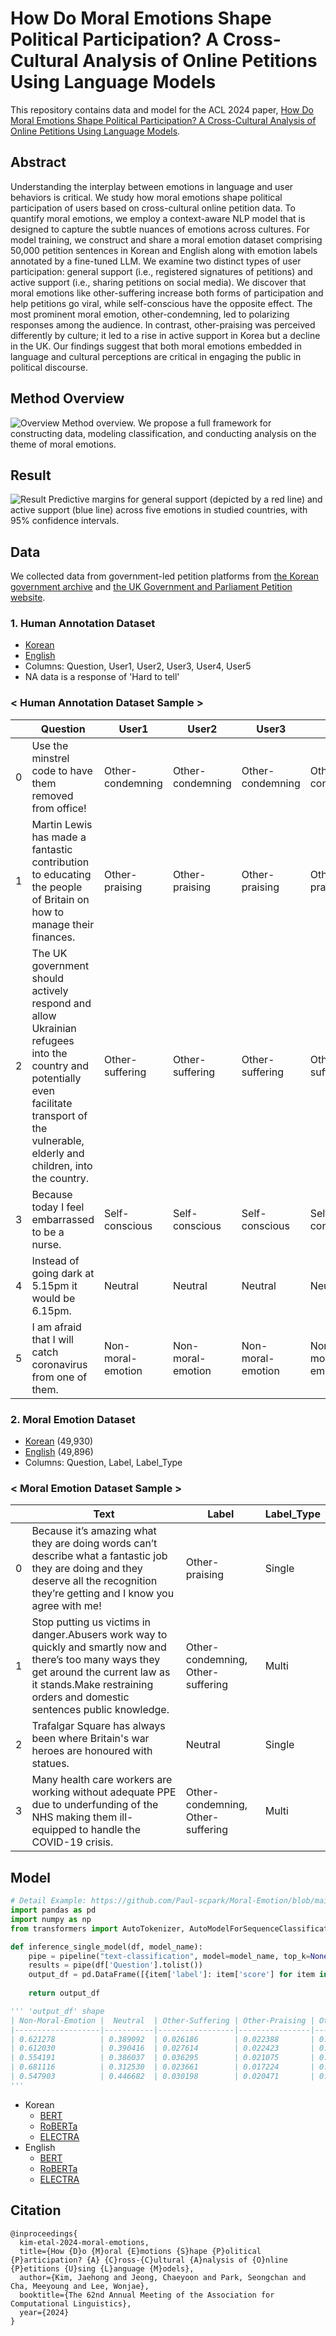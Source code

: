 # How Do Moral Emotions Shape Political Participation? A Cross-Cultural Analysis of Online Petitions Using Language Models

This repository contains data and model for the ACL 2024 paper, [How Do Moral Emotions Shape Political Participation? A Cross-Cultural Analysis of Online Petitions Using Language Models](https://aclanthology.org/2024.findings-acl.963/).

## Abstract
Understanding the interplay between emotions in language and user behaviors is critical. We study how moral emotions shape political participation of users based on cross-cultural online petition data. To quantify moral emotions, we employ a context-aware NLP model that is designed to capture the subtle nuances of emotions across cultures. For model training, we construct and share a moral emotion dataset comprising 50,000 petition sentences in Korean and English along with emotion labels annotated by a fine-tuned LLM. We examine two distinct types of user participation: general support (i.e., registered signatures of petitions) and active support (i.e., sharing petitions on social media). We discover that moral emotions like other-suffering increase both forms of participation and help petitions go viral, while self-conscious have the opposite effect. The most prominent moral emotion, other-condemning, led to polarizing responses among the audience. In contrast, other-praising was perceived differently by culture; it led to a rise in active support in Korea but a decline in the UK. Our findings suggest that both moral emotions embedded in language and cultural perceptions are critical in engaging the public in political discourse.

## Method Overview
![Overview](https://github.com/Paul-scpark/Moral-Emotions-Political-Participation/blob/main/image/overview.png)
Method overview. We propose a full framework for constructing data, modeling classification, and conducting analysis on the theme of moral emotions.

## Result
![Result](https://github.com/Paul-scpark/Moral-Emotions-Political-Participation/blob/main/image/result.png)
Predictive margins for general support (depicted by a red line) and active support (blue line) across five emotions in studied countries, with 95% confidence intervals.

## Data
We collected data from government-led petition platforms from [the Korean government archive](http://webarchives.pa.go.kr/19th/www.president.go.kr/petitions/) and [the UK Government and Parliament Petition website](https://petition.parliament.uk/).

### 1. Human Annotation Dataset
- [Korean](https://github.com/Paul-scpark/Moral-Emotions-Political-Participation/blob/main/data/KOR_Human_Annotation_Dataset.parquet)
- [English](https://github.com/Paul-scpark/Moral-Emotions-Political-Participation/blob/main/data/ENG_Human_Annotation_Dataset.parquet)
- Columns: Question, User1, User2, User3, User4, User5
- NA data is a response of 'Hard to tell'

### < Human Annotation Dataset Sample >
|   | Question | User1 | User2 | User3 | User4 | User5 |
|---|----------|-------|-------|-------|-------|-------|
| 0 | Use the minstrel code to have them removed from office! | Other-condemning | Other-condemning | Other-condemning | Other-condemning | Other-condemning |
| 1 | Martin Lewis has made a fantastic contribution to educating the people of Britain on how to manage their finances. | Other-praising | Other-praising | Other-praising | Other-praising | Other-praising |
| 2 | The UK government should actively respond and allow Ukrainian refugees into the country and potentially even facilitate transport of the vulnerable, elderly and children, into the country. | Other-suffering | Other-suffering | Other-suffering | Other-suffering | Other-suffering |
| 3 | Because today I feel embarrassed to be a nurse. | Self-conscious | Self-conscious | Self-conscious | Self-conscious | Self-conscious |
| 4 | Instead of going dark at 5.15pm it would be 6.15pm. | Neutral | Neutral | Neutral | Neutral | Neutral |
| 5 | I am afraid that I will catch coronavirus from one of them. | Non-moral-emotion | Non-moral-emotion | Non-moral-emotion | Non-moral-emotion | Non-moral-emotion |

### 2. Moral Emotion Dataset
- [Korean](https://github.com/Paul-scpark/Moral-Emotions-Political-Participation/blob/main/data/KOR_Moral_Emotion_Dataset.parquet) (49,930)
- [English](https://github.com/Paul-scpark/Moral-Emotions-Political-Participation/blob/main/data/ENG_Moral_Emotion_Dataset.parquet) (49,896)
- Columns: Question, Label, Label_Type

### < Moral Emotion Dataset Sample >
|   | Text | Label | Label_Type |
|---|----------------------------------------------------------------------------------------|------------------------------------|------------|
| 0 | Because it’s amazing what they are doing words can’t describe what a fantastic job they are doing and they deserve all the recognition they’re getting and I know you agree with me! | Other-praising | Single |
| 1 | Stop putting us victims in danger.Abusers work way to quickly and smartly now and there’s too many ways they get around the current law as it stands.Make restraining orders and domestic sentences public knowledge. | Other-condemning, Other-suffering | Multi |
| 2 | Trafalgar Square has always been where Britain's war heroes are honoured with statues. | Neutral | Single |
| 3 | Many health care workers are working without adequate PPE due to underfunding of the NHS making them ill-equipped to handle the COVID-19 crisis. | Other-condemning, Other-suffering | Multi |
  
## Model
```python
# Detail Example: https://github.com/Paul-scpark/Moral-Emotion/blob/main/model_inference.py
import pandas as pd
import numpy as np
from transformers import AutoTokenizer, AutoModelForSequenceClassification, pipeline

def inference_single_model(df, model_name):
    pipe = pipeline("text-classification", model=model_name, top_k=None)
    results = pipe(df['Question'].tolist())
    output_df = pd.DataFrame([{item['label']: item['score'] for item in row} for row in results])
    
    return output_df

''' 'output_df' shape
| Non-Moral-Emotion |  Neutral  | Other-Suffering | Other-Praising | Other-Condemning | Self-Conscious |
|-------------------|-----------|-----------------|----------------|------------------|----------------|
| 0.621278          | 0.389092  | 0.026186        | 0.022388       | 0.018874         | 0.004896       |
| 0.612030          | 0.390416  | 0.027614        | 0.022423       | 0.019170         | 0.004669       |
| 0.554191          | 0.386037  | 0.036295        | 0.021075       | 0.022980         | 0.003603       |
| 0.681116          | 0.312530  | 0.023661        | 0.017224       | 0.020274         | 0.004694       |
| 0.547903          | 0.446682  | 0.030198        | 0.020471       | 0.018342         | 0.004556       |
'''
```
- Korean
  - [BERT](https://huggingface.co/Chaeyoon/BERT-Moral-Emotion-KOR)
  - [RoBERTa](https://huggingface.co/Chaeyoon/RoBERTa-Moral-Emotion-KOR)
  - [ELECTRA](https://huggingface.co/Chaeyoon/ELECTRA-Moral-Emotion-KOR)
- English
  - [BERT](https://huggingface.co/Chaeyoon/BERT-Moral-Emotion-ENG)
  - [RoBERTa](https://huggingface.co/Chaeyoon/RoBERTa-Moral-Emotion-ENG)
  - [ELECTRA](https://huggingface.co/Chaeyoon/ELECTRA-Moral-Emotion-ENG)

## Citation
```
@inproceedings{
  kim-etal-2024-moral-emotions,
  title={How {D}o {M}oral {E}motions {S}hape {P}olitical {P}articipation? {A} {C}ross-{C}ultural {A}nalysis of {O}nline {P}etitions {U}sing {L}anguage {M}odels},
  author={Kim, Jaehong and Jeong, Chaeyoon and Park, Seongchan and Cha, Meeyoung and Lee, Wonjae},
  booktitle={The 62nd Annual Meeting of the Association for Computational Linguistics},
  year={2024}
}
```
